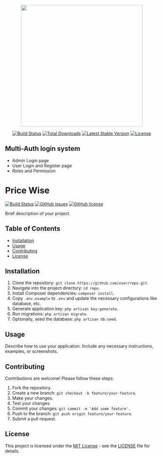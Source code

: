 <p align="center"><a href="https://laravel.com" target="_blank"><img src="https://raw.githubusercontent.com/laravel/art/master/logo-lockup/5%20SVG/2%20CMYK/1%20Full%20Color/laravel-logolockup-cmyk-red.svg" width="400"></a></p>

<p align="center">
<a href="https://travis-ci.org/laravel/framework"><img src="https://travis-ci.org/laravel/framework.svg" alt="Build Status"></a>
<a href="https://packagist.org/packages/laravel/framework"><img src="https://img.shields.io/packagist/dt/laravel/framework" alt="Total Downloads"></a>
<a href="https://packagist.org/packages/laravel/framework"><img src="https://img.shields.io/packagist/v/laravel/framework" alt="Latest Stable Version"></a>
<a href="https://packagist.org/packages/laravel/framework"><img src="https://img.shields.io/packagist/l/laravel/framework" alt="License"></a>
</p>

## Multi-Auth login system

- Admin Login page
- User  Login and Register page
- Roles and Permission
# Price Wise

[![Build Status](https://img.shields.io/travis/user/repo.svg?style=flat-square)](https://travis-ci.org/user/repo)
[![GitHub issues](https://img.shields.io/github/issues/user/repo.svg?style=flat-square)](https://github.com/user/repo/issues)
[![GitHub license](https://img.shields.io/github/license/user/repo.svg?style=flat-square)](https://github.com/user/repo/blob/master/LICENSE)

Brief description of your project.

## Table of Contents

- [Installation](#installation)
- [Usage](#usage)
- [Contributing](#contributing)
- [License](#license)

## Installation

1. Clone the repository: `git clone https://github.com/user/repo.git`.
2. Navigate into the project directory: `cd repo`.
3. Install Composer dependencies: `composer install`.
4. Copy `.env.example` to `.env` and update the necessary configurations like database, etc.
5. Generate application key: `php artisan key:generate`.
6. Run migrations: `php artisan migrate`.
7. Optionally, seed the database: `php artisan db:seed`.

## Usage

Describe how to use your application. Include any necessary instructions, examples, or screenshots.

## Contributing

Contributions are welcome! Please follow these steps:

1. Fork the repository.
2. Create a new branch: `git checkout -b feature/your-feature`.
3. Make your changes.
4. Test your changes.
5. Commit your changes: `git commit -m 'Add some feature'`.
6. Push to the branch: `git push origin feature/your-feature`.
7. Submit a pull request.

## License

This project is licensed under the [MIT License](https://opensource.org/licenses/MIT) - see the [LICENSE](LICENSE) file for details.
